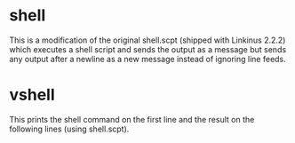 shell
=====
This is a modification of the original shell.scpt (shipped with Linkinus 2.2.2) which executes a shell script and sends the output as a message but sends any output after a newline as a new message instead of ignoring line feeds.

vshell
======
This prints the shell command on the first line and the result on the following lines (using shell.scpt).

